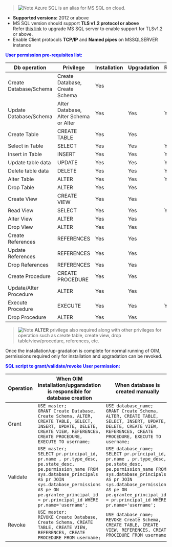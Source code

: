 
> ![Note](/assets/Note.jpg) Azure SQL is an alias for MS SQL on cloud.

- **Supported versions:** 2012 or above  
- MS SQL version should support **TLS v1.2 protocol or above**  
  Refer [this link](https://support.microsoft.com/en-us/topic/kb3135244-tls-1-2-support-for-microsoft-sql-server-e4472ef8-90a9-13c1-e4d8-44aad198cdbe) to upgrade MS SQL server to enable support for TLSv1.2 or above.
- Enable Client protocols **TCP/IP** and **Named pipes** on MSSQLSERVER instance

<span style="color:blue">**User permission pre-requisites list:**</span>

| **Db operation** | **Privilege** | **Installation** | **Upgradation** | **Running** |
|------------------|---------------|------------------|------------------|-------------|
| Create Database/Schema | Create Database, Create Schema | Yes | | |
| Update Database/Schema | Alter Database, Alter Schema or Alter | Yes | Yes | Yes |
| Create Table | CREATE TABLE | Yes | Yes | |
| Select in Table | SELECT | Yes | Yes | Yes |
| Insert in Table | INSERT | Yes | Yes | Yes |
| Update table data | UPDATE | Yes | Yes | Yes |
| Delete table data | DELETE | Yes | Yes | Yes |
| Alter Table | ALTER | Yes | Yes | Yes |
| Drop Table | ALTER | Yes | Yes | |
| Create View | CREATE VIEW | Yes | Yes | |
| Read View | SELECT | Yes | Yes | Yes |
| Alter View | ALTER | Yes | Yes | |
| Drop View | ALTER | Yes | Yes | |
| Create References | REFERENCES | Yes | Yes | |
| Update References | REFERENCES | Yes | Yes | |
| Drop References | REFERENCES | Yes | Yes | |
| Create Procedure | CREATE PROCEDURE | Yes | Yes | |
| Update/Alter Procedure | ALTER | Yes | Yes | |
| Execute Procedure | EXECUTE | Yes | Yes | Yes |
| Drop Procedure | ALTER | Yes | Yes | |

> ![Note](/assets/Note.jpg) **ALTER** privilege also required along with other privileges for operation such as create table, create view, drop table/view/procedure, references, etc.

Once the installation/up-gradation is complete for normal running of OIM, permissions required only for installation and upgradation can be revoked.

<span style="color:blue">**SQL script to grant/validate/revoke User permission:**</span>

| **Operation** | **When OIM installation/upgaradation is responsible for database creation** | **When database is created manually** |
|---------------|------------------------------------------------------------------------------|----------------------------------------|
| Grant | `USE master;`<br>`GRANT Create Database, Create Schema, ALTER, CREATE TABLE, SELECT, INSERT, UPDATE, DELETE, CREATE VIEW, REFERENCES, CREATE PROCEDURE, EXECUTE TO username;` | `USE database_name;`<br>`GRANT Create Schema, ALTER, CREATE TABLE, SELECT, INSERT, UPDATE, DELETE, CREATE VIEW, REFERENCES, CREATE PROCEDURE, EXECUTE TO username;` |
| Validate | `USE master;`<br>`SELECT pr.principal_id, pr.name , pr.type_desc, pe.state_desc, pe.permission_name FROM sys.database_principals AS pr JOIN sys.database_permissions AS pe ON pe.grantee_principal_id = pr.principal_id WHERE pr.name='username';` | `USE database_name;`<br>`SELECT pr.principal_id, pr.name , pr.type_desc, pe.state_desc, pe.permission_name FROM sys.database_principals AS pr JOIN sys.database_permissions AS pe ON pe.grantee_principal_id = pr.principal_id WHERE pr.name='username';` |
| Revoke | `USE master;`<br>`REVOKE Create Database, Create Schema, CREATE TABLE, CREATE VIEW, REFERENCES, CREATE PROCEDURE FROM username;` | `USE database_name;`<br>`REVOKE Create Schema, CREATE TABLE, CREATE VIEW, REFERENCES, CREATE PROCEDURE FROM username;` |
